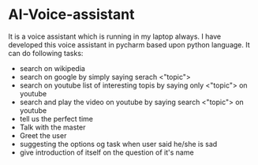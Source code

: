 # AI-Voice-assistant
It is a voice assistant which is running in my laptop always.
I have developed this voice assistant in pycharm based upon python language.
It can do following tasks:

* search on wikipedia 
* search on google by simply saying serach <"topic">
* search on youtube list of interesting topis by saying only <"topic"> on youtube
* search and play the video on youtube by saying search <"topic"> on youtube
* tell us the perfect time
* Talk with the master
* Greet the user
* suggesting the options og task when user said he/she is sad
* give introduction of itself on the question of it's name



